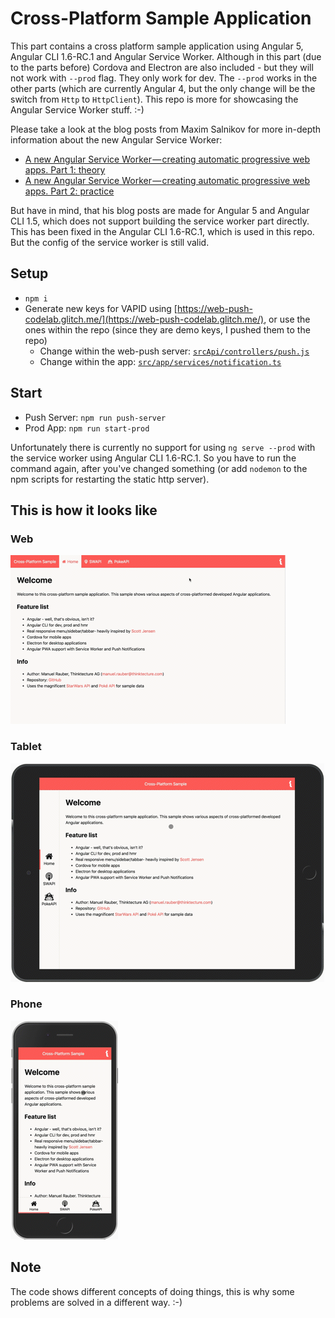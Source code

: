 # Cross-Platform Sample Application

This part contains a cross platform sample application using Angular 5, Angular CLI 1.6-RC.1 and Angular Service Worker.
Although in this part (due to the parts before) Cordova and Electron are also included - but they will not work with `--prod` flag.
They only work for dev. 
The `--prod` works in the other parts (which are currently Angular 4, but the only change will be the switch from `Http` to `HttpClient`).
This repo is more for showcasing the Angular Service Worker stuff. :-)

Please take a look at the blog posts from Maxim Salnikov for more in-depth information about the new Angular Service Worker:

* [A new Angular Service Worker — creating automatic progressive web apps. Part 1: theory](https://medium.com/@webmaxru/a-new-angular-service-worker-creating-automatic-progressive-web-apps-part-1-theory-37d7d7647cc7)
* [A new Angular Service Worker — creating automatic progressive web apps. Part 2: practice](https://medium.com/google-developer-experts/a-new-angular-service-worker-creating-automatic-progressive-web-apps-part-2-practice-3221471269a1)

But have in mind, that his blog posts are made for Angular 5 and Angular CLI 1.5, which does not support building the service worker part directly.
This has been fixed in the Angular CLI 1.6-RC.1, which is used in this repo. 
But the config of the service worker is still valid.

## Setup

* `npm i`
* Generate new keys for VAPID using [https://web-push-codelab.glitch.me/](https://web-push-codelab.glitch.me/), or use the ones within the repo (since they are demo keys, I pushed them to the repo)
  * Change within the web-push server: [`srcApi/controllers/push.js`](srcApi/controllers/push.js)
  * Change within the app: [`src/app/services/notification.ts`](src/app/services/notification.ts)

## Start

* Push Server: `npm run push-server`
* Prod App: `npm run start-prod`

Unfortunately there is currently no support for using `ng serve --prod` with the service worker using Angular CLI 1.6-RC.1. 
So you have to run the command again, after you've changed something (or add `nodemon` to the npm scripts for restarting the static http server).

## This is how it looks like

### Web

![Web](assets/web.gif)

### Tablet

![Tablet](assets/tablet.gif)

### Phone

![Phone](assets/mobile.gif)

## Note

The code shows different concepts of doing things, this is why some problems are solved in a different way. :-)
